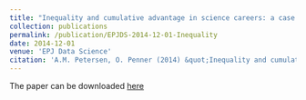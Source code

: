 ```yaml
---
title: "Inequality and cumulative advantage in science careers: a case study of high-impact journals"
collection: publications
permalink: /publication/EPJDS-2014-12-01-Inequality
date: 2014-12-01
venue: 'EPJ Data Science'
citation: 'A.M. Petersen, O. Penner (2014) &quot;Inequality and cumulative advantage in science careers: a case study of high-impact journals&quot; <i>EPJ Data Science</i>. 3(1)'
---
```

The paper can be downloaded [here]()
